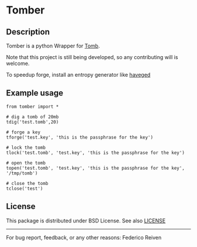 Tomber
=========

Description
-----------
Tomber is a python Wrapper for [Tomb](https://github.com/dyne/Tomb).

Note that this project is still being developed, so any contributing will is welcome.

To speedup forge, install an entropy generator like [haveged](http://www.issihosts.com/haveged/)

Example usage
-------------

    from tomber import *

    # dig a tomb of 20mb
    tdig('test.tomb',20)

    # forge a key
    tforge('test.key', 'this is the passphrase for the key')

    # lock the tomb
    tlock('test.tomb', 'test.key', 'this is the passphrase for the key')

    # open the tomb
    topen('test.tomb', 'test.key', 'this is the passphrase for the key', '/tmp/tomb')

    # close the tomb
    tclose('test')


License
-------
This package is distributed under BSD License. See also [LICENSE](https://github.com/reiven/pynientos/blob/master/LICENSE)  


----------------------------------------------------------------
For bug report, feedback, or any other reasons:
Federico Reiven <reiven AT gmail DOT com>
